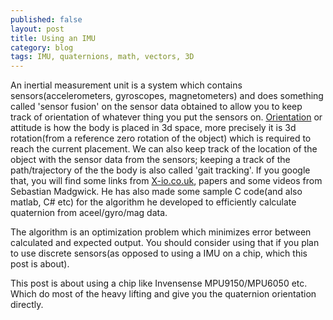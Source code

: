 ```yaml
---
published: false
layout: post
title: Using an IMU
category: blog
tags: IMU, quaternions, math, vectors, 3D
---
```


An inertial measurement unit is a system which contains sensors(accelerometers, 
gyroscopes, magnetometers) and does something called 'sensor fusion' on the sensor 
data obtained to allow you to keep track of orientation of whatever thing you put the 
sensors on. [Orientation](http://en.wikipedia.org/wiki/Orientation_%28geometry%29) or 
attitude is how the body is placed in 3d space, more precisely it is 3d rotation(from a 
reference zero rotation of the object) which is required to reach the current placement. 
We can also keep track of the location of the object with the sensor data from the 
sensors; keeping a track of the path/trajectory of the the body is also called
'gait tracking'. If you google that, you will find some links from 
[X-io.co.uk](http://x-io.co.uk), papers and some videos from Sebastian Madgwick. He has 
also made some sample C code(and also matlab, C# etc) for the algorithm he developed 
to efficiently calculate quaternion from aceel/gyro/mag data. 

The algorithm is an optimization problem which minimizes error between calculated and 
expected output. You should consider using that if you plan to use discrete sensors(as 
opposed to using a IMU on a chip, which this post is about).

This post is about using a chip like Invensense MPU9150/MPU6050 etc. Which do most of the 
heavy lifting and give you the quaternion orientation directly.

